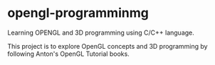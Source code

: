 # opengl-programminmg
Learning OPENGL and 3D programming using C/C++ language.

This project is to explore OpenGL concepts and 3D programming by following Anton's OpenGL Tutorial books. 
